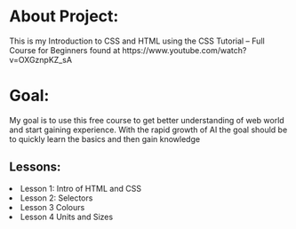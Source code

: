 <h1>About Project:</h1>
This is my Introduction to CSS and HTML using the CSS Tutorial – Full Course for Beginners found at https://www.youtube.com/watch?v=OXGznpKZ_sA

<h1>Goal:</h1>
My goal is to use this free course to get better understanding of web world and start gaining experience. With the rapid growth of AI the goal should be to quickly learn the basics and then gain knowledge   
<h2>Lessons:</h2>
<ui>  
<li>Lesson 1: Intro of HTML and CSS </li>
<li>Lesson 2: Selectors</li>
<li>Lesson 3 Colours</li>
<li>Lesson 4 Units and Sizes</li>
</ul>